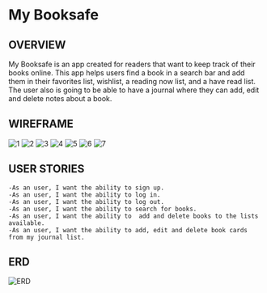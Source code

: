 # My Booksafe

## OVERVIEW

My Booksafe is an app created for readers that want to keep track of their books online. This app helps users find a book in a search bar and add them in their favorites list, wishlist, a reading now list, and a have read list. The user also is going to be able to have a journal where they can add, edit and delete notes about a book.

## WIREFRAME

![1](https://user-images.githubusercontent.com/77081100/194771848-2db794f7-42e3-4add-a014-dfc6f8d33e0b.jpg)
![2](https://user-images.githubusercontent.com/77081100/194771851-d20959bb-4842-40fa-9ef8-a90c46bfade4.jpg)
![3](https://user-images.githubusercontent.com/77081100/194771852-3d3d34de-5b7f-4311-a5e8-670e59d431eb.jpg)
![4](https://user-images.githubusercontent.com/77081100/194771855-992a4c9b-8610-40df-b22c-6508628851f6.jpg)
![5](https://user-images.githubusercontent.com/77081100/194771859-67828555-ed3d-4e2a-a7ad-c2cff3b100c7.jpg)
![6](https://user-images.githubusercontent.com/77081100/194771862-b476b10a-1191-47a2-bebb-a4819e83a052.jpg)
![7](https://user-images.githubusercontent.com/77081100/194771865-22a330e7-9f49-41a9-a922-72110fbd6264.jpg)


## USER STORIES
```
-As an user, I want the ability to sign up.
-As an user, I want the ability to log in.
-As an user, I want the ability to log out.
-As an user, I want the ability to search for books.
-As an user, I want the ability to  add and delete books to the lists available.
-As an user, I want the ability to add, edit and delete book cards from my journal list.

```

## ERD

![ERD](https://user-images.githubusercontent.com/77081100/194772708-0c998b02-859d-49a6-bc8d-39019ae5a200.jpg)